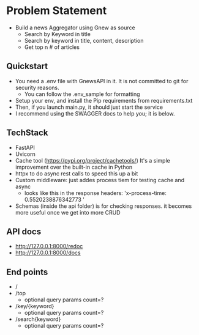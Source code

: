 # Problem Statement
* Build a news Aggregator using Gnew as source
  * Search by Keyword in title
  * Search by keyword in title, content, description
  * Get top n # of articles

## Quickstart
* You need a .env file with GnewsAPI in it. It is not committed to git for security reasons.
  * You can follow the .env_sample for formatting
* Setup your env, and install the Pip requirements from requirements.txt
* Then, if you launch main.py, it should just start the service
* I recommend using the SWAGGER docs to help you; it is below.

## TechStack
* FastAPI
* Uvicorn
* Cache tool (https://pypi.org/project/cachetools/) It's a simple improvement over the built-in cache in Python
* httpx to do async rest calls to speed this up a bit
* Custom middleware: just addes process tiem for testing cache and async
  * looks like this in the response headers: 'x-process-time: 0.5520238876342773 '
* Schemas (inside the api folder) is for checking responses. it becomes more useful once we get into more CRUD
## API docs
* http://127.0.0.1:8000/redoc
* http://127.0.0.1:8000/docs

## End points
* / 
* /top
  * optional query params count=?
* /key/{keyword}
  * optional query params count=?
* /search{keyword}
  * optional query params count=?